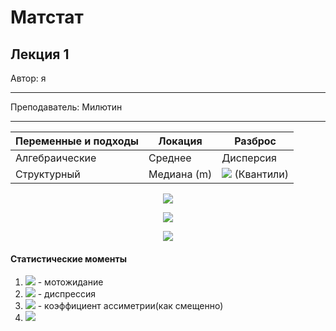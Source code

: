#  Матстат
  
##  Лекция 1
  
Автор: я
***
Преподаватель: Милютин
***
|Переменные и подходы | Локация | Разброс |
|---|---|---|
|Алгебраические| Среднее | Дисперсия |
|Структурный|Медиана (m)|<img src="https://latex.codecogs.com/gif.latex?Q_{1,2,3}"/> (Квантили)|
  
<p align="center"><img src="https://latex.codecogs.com/gif.latex?&#x5C;int_{-&#x5C;inf}^{m}f_x(x)dx%20=%20&#x5C;frac{1}{2}"/></p>  
  
<p align="center"><img src="https://latex.codecogs.com/gif.latex?P(x%20&#x5C;leq%20m)%20=%20P(x%20&#x5C;geq%20m)%20=%20&#x5C;frac{1}{2}"/></p>  
  
<p align="center"><img src="https://latex.codecogs.com/gif.latex?&#x5C;int_{-&#x5C;inf}^{Q_1}f_x(x)dx%20=%20&#x5C;frac{1}{4}"/></p>  
  
  
####  Статистические моменты
  
  
1. <img src="https://latex.codecogs.com/gif.latex?E(x)"/> - мотожидание
2. <img src="https://latex.codecogs.com/gif.latex?E((x-E(x)^2)"/> - диспрессия
3. <img src="https://latex.codecogs.com/gif.latex?E((&#x5C;frac{x%20-%20&#x5C;mu}{&#x5C;sigma})^3)"/> - коэффициент ассиметрии(как смещенно)
4. <img src="https://latex.codecogs.com/gif.latex?E((&#x5C;frac{x-&#x5C;mu}{&#x5C;sigma})^4)"/>
  
